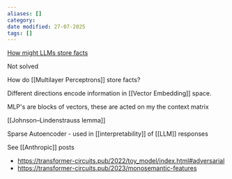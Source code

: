 ```yaml
---
aliases: []
category: 
date modified: 27-07-2025
tags: []
---
```

[How might LLMs store facts](https://www.youtube.com/watch?v=9-Jl0dxWQs8&list=PLZx_FHIHR8AwKD9csfl6Sl_pgCXX19eer&index=6)

Not solved

How do [[Multilayer Perceptrons]] store facts?

Different directions encode information in [[Vector Embedding]] space.

MLP's are blocks of vectors, these are acted on my the context matrix 

[[Johnson–Lindenstrauss lemma]]

Sparse Autoencoder - used in [[interpretability]] of [[LLM]] responses

See [[Anthropic]] posts
- https://transformer-circuits.pub/2022/toy_model/index.html#adversarial
- https://transformer-circuits.pub/2023/monosemantic-features